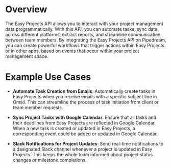 # Overview

The Easy Projects API allows you to interact with your project management data programmatically. With this API, you can automate tasks, sync data across different platforms, extract reports, and streamline communication between team members. By integrating the Easy Projects API on Pipedream, you can create powerful workflows that trigger actions within Easy Projects or in other apps, based on events that occur within your project management space.

# Example Use Cases

- **Automate Task Creation from Emails**: Automatically create tasks in Easy Projects when you receive emails with a specific subject line in Gmail. This can streamline the process of task initiation from client or team member requests.

- **Sync Project Tasks with Google Calendar**: Ensure that all tasks and their deadlines from Easy Projects are reflected in Google Calendar. When a new task is created or updated in Easy Projects, a corresponding event could be added or updated in Google Calendar.

- **Slack Notifications for Project Updates**: Send real-time notifications to a designated Slack channel whenever a project is updated in Easy Projects. This keeps the whole team informed about project status changes or milestone completions.
